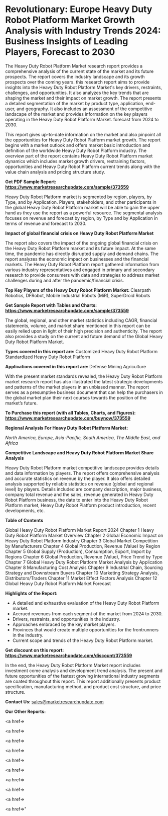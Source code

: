 # Revolutionary: Europe Heavy Duty Robot Platform Market Growth Analysis with Industry Trends 2024: Business Insights of Leading Players, Forecast to 2030

The Heavy Duty Robot Platform Market research report provides a comprehensive analysis of the current state of the market and its future prospects. The report covers the industry landscape and its growth prospects over the coming years. this research report aims to provide insights into the Heavy Duty Robot Platform Market's key drivers, restraints, challenges, and opportunities. It also analyzes the key trends that are shaping the market and their impact on market growth. The report presents a detailed segmentation of the market by product type, application, end-user, and geography. It also includes an assessment of the competitive landscape of the market and provides information on the key players operating in the Heavy Duty Robot Platform Market. forecast from 2024 to 2030.

This report gives up-to-date information on the market and also pinpoint all the opportunities for Heavy Duty Robot Platform market growth. The report begins with a market outlook and offers market basic introduction and definition of the worldwide Heavy Duty Robot Platform industry. The overview part of the report contains Heavy Duty Robot Platform market dynamics which includes market growth drivers, restraining factors, opportunities and Heavy Duty Robot Platform current trends along with the value chain analysis and pricing structure study.

<strong><b>Get PDF Sample Report: <a href=https://www.marketresearchupdate.com/sample/373559>https://www.marketresearchupdate.com/sample/373559</a></b></strong>

Heavy Duty Robot Platform market is segmented by region, players, by Type, and by Application. Players, stakeholders, and other participants in the global Heavy Duty Robot Platform market will be able to gain the upper hand as they use the report as a powerful resource. The segmental analysis focuses on revenue and forecast by region, by Type and by Application in terms of revenue and forecast to 2030.

<strong><b>Impact of global financial crisis on Heavy Duty Robot Platform Market</b></strong>

The report also covers the impact of the ongoing global financial crisis on the Heavy Duty Robot Platform market and its future impact. At the same time, the pandemic has directly disrupted supply and demand chains. The report analyzes the economic impact on businesses and the financial markets. The Heavy Duty Robot Platform report gathered information from various industry representatives and engaged in primary and secondary research to provide consumers with data and strategies to address market challenges during and after the pandemic/financial crisis.

<strong><b>Top Key Players of the Heavy Duty Robot Platform Market:
</b></strong>Clearpath Robotics, DFRobot, Mobile Industrial Robots (MiR), SuperDroid Robots<strong><b>
</b></strong>

<strong><b>Get Sample Report with Tables and Charts: <a href=https://www.marketresearchupdate.com/sample/373559>https://www.marketresearchupdate.com/sample/373559</a></b></strong>

The global, regional, and other market statistics including CAGR, financial statements, volume, and market share mentioned in this report can be easily relied upon in light of their high precision and authenticity. The report also provides a study on the current and future demand of the Global Heavy Duty Robot Platform Market.

<strong><b>Types covered in this report are:
</b></strong>Customized Heavy Duty Robot Platform
Standardized Heavy Duty Robot Platform<strong><b>
</b></strong>

<strong><b>Applications covered in this report are:
</b></strong>Defense
Mining
Agriculture<strong><b>
</b></strong>

With the present market standards revealed, the Heavy Duty Robot Platform market research report has also illustrated the latest strategic developments and patterns of the market players in an unbiased manner. The report serves as a presumptive business document that can help the purchasers in the global market plan their next courses towards the position of the market’s future.

<strong><b>To Purchase this report (with all Tables, Charts, and Figures): <a href=https://www.marketresearchupdate.com/buynow/373559>https://www.marketresearchupdate.com/buynow/373559</a></b></strong>

<strong><b>Regional Analysis For Heavy Duty Robot Platform Market:</b></strong>

<em><i>North America, Europe, Asia-Pacific, South America, The Middle East, and Africa</i></em>

<strong><b>Competitive Landscape and Heavy Duty Robot Platform Market Share Analysis</b></strong>

Heavy Duty Robot Platform market competitive landscape provides details and data information by players. The report offers comprehensive analysis and accurate statistics on revenue by the player. It also offers detailed analysis supported by reliable statistics on revenue (global and regional level) by players. Details included are company description, major business, company total revenue and the sales, revenue generated in Heavy Duty Robot Platform business, the date to enter into the Heavy Duty Robot Platform market, Heavy Duty Robot Platform product introduction, recent developments, etc.

<strong><b>Table of Contents</b></strong>

Global Heavy Duty Robot Platform Market Report 2024
Chapter 1 Heavy Duty Robot Platform Market Overview
Chapter 2 Global Economic Impact on Heavy Duty Robot Platform Industry
Chapter 3 Global Market Competition by Manufacturers
Chapter 4 Global Production, Revenue (Value) by Region
Chapter 5 Global Supply (Production), Consumption, Export, Import by Regions
Chapter 6 Global Production, Revenue (Value), Price Trend by Type
Chapter 7 Global Heavy Duty Robot Platform Market Analysis by Application
Chapter 8 Manufacturing Cost Analysis
Chapter 9 Industrial Chain, Sourcing Strategy and Downstream Buyers
Chapter 10 Marketing Strategy Analysis, Distributors/Traders
Chapter 11 Market Effect Factors Analysis
Chapter 12 Global Heavy Duty Robot Platform Market Forecast

<strong><b>Highlights of the Report:</b></strong>

- A detailed and exhaustive evaluation of the Heavy Duty Robot Platform market.
- Accrued revenues from each segment of the market from 2024 to 2030.
- Drivers, restraints, and opportunities in the industry.
- Approaches embraced by the key market players.
- Provinces that would create multiple opportunities for the frontrunners in the industry.
- Current scope and trends of the Heavy Duty Robot Platform market.

<strong><b>Get discount on this report: <a href=https://www.marketresearchupdate.com/discount/373559>https://www.marketresearchupdate.com/discount/373559</a></b></strong>

In the end, the Heavy Duty Robot Platform Market report includes investment come analysis and development trend analysis. The present and future opportunities of the fastest growing international industry segments are coated throughout this report. This report additionally presents product specification, manufacturing method, and product cost structure, and price structure.

<strong><b>Contact Us:
</b></strong>sales@marketresearchupdate.com

<strong>Our Other Reports:</strong>

<a href=></a>

<a href=></a>

<a href=></a>

<a href=></a>

<a href=></a>

<a href=></a>

<a href=></a>

<a href=></a>

<a href=></a>

<a href=></a>"
